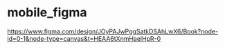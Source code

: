 # mobile_figma
https://www.figma.com/design/JOyPAJwPggSatkDSAhLwX6/Book?node-id=0-1&node-type=canvas&t=HEAA6tXnmHaelHpR-0
